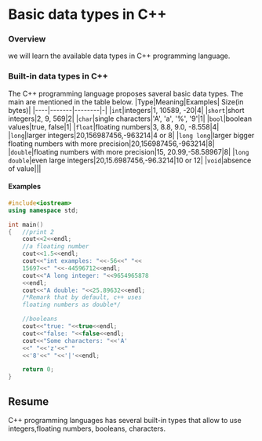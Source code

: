 # Basic data types in C++

### Overview
 we will learn the available data types  in C++ programming language.


### Built-in data types in C++
The C++ programming language proposes saveral basic data types. The main are mentioned in the table below.
|Type|Meaning|Examples| Size(in bytes)|
|----|-------|--------|-|
|````int````|integers|1, 10589, -20|4|
|````short````|short integers|2, 9, 569|2|
|````char````|single characters|'A', 'a', '%', '9'|1|
|````bool````|boolean values|true, false|1|
|````float````|floating numbers|3, 8.8, 9.0, -8.558|4|
|````long````|larger integers|20,156987456,-963214|4 or 8|
|````long long````|larger bigger floating numbers with more precision|20,156987456,-963214|8|
|````double````|floating numbers with more precision|15, 20.99,-58.58967|8|
|````long double````|even large integers|20,15.6987456,-96.3214|10 or 12|
|````void````|absence of value|||

#### Examples
````C++
#include<iostream>
using namespace std;

int main()
{   //print 2
    cout<<2<<endl;
    //a floating number
    cout<<1.5<<endl;
    cout<<"int examples: "<<-56<<" "<<
    15697<<" "<<-44596712<<endl;
    cout<<"A long integer: "<<9654965878
    <<endl;
    cout<<"A double: "<<25.89632<<endl;
    /*Remark that by default, c++ uses
    floating numbers as double*/

    //booleans
    cout<<"true: "<<true<<endl;
    cout<<"false: "<<false<<endl;
    cout<<"Some characters: "<<'A'
    <<" "<<'z'<<" "
    <<'8'<<" "<<'|'<<endl;

    return 0;
}
````


## Resume

 C++ programming languages has several built-in types that allow to use integers,floating numbers, booleans, characters.